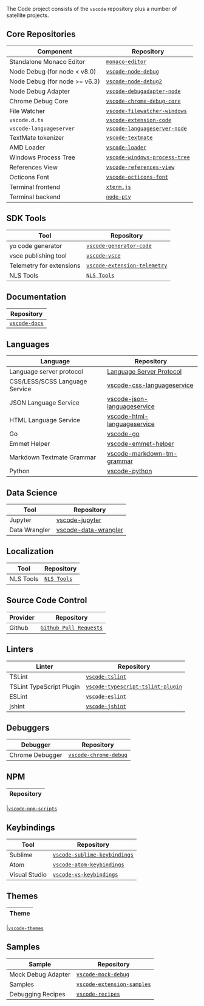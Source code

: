 The Code project consists of the `vscode` repository plus a number of satellite
projects.

## Core Repositories

| Component                     | Repository                                                                              |
| ----------------------------- | --------------------------------------------------------------------------------------- |
| Standalone Monaco Editor      | [`monaco-editor`](https://github.com/Microsoft/monaco-editor)                             |
| Node Debug (for node < v8.0)  | [`vscode-node-debug`](https://github.com/microsoft/vscode-node-debug)                     |
| Node Debug (for node >= v6.3) | [`vscode-node-debug2`](https://github.com/microsoft/vscode-node-debug2)                   |
| Node Debug Adapter            | [`vscode-debugadapter-node`](https://github.com/Microsoft/vscode-debugadapter-node)       |
| Chrome Debug Core             | [`vscode-chrome-debug-core`](https://github.com/Microsoft/vscode-chrome-debug-core)       |
| File Watcher                  | [`vscode-filewatcher-windows`](https://github.com/microsoft/vscode-filewatcher-windows)   |
| `vscode.d.ts`                 | [`vscode-extension-code`](https://github.com/microsoft/vscode-extension-vscode)           |
| `vscode-languageserver`       | [`vscode-languageserver-node`](https://github.com/microsoft/vscode-languageserver-node)   |
| TextMate tokenizer            | [`vscode-textmate`](https://github.com/microsoft/vscode-textmate)                         |
| AMD Loader                    | [`vscode-loader`](https://github.com/microsoft/vscode-loader)                             |
| Windows Process Tree          | [`vscode-windows-process-tree`](https://github.com/microsoft/vscode-windows-process-tree) |
| References View               | [`vscode-references-view`](https://github.com/microsoft/vscode-references-view)           |
| Octicons Font                 | [`vscode-octicons-font`](https://github.com/microsoft/vscode-octicons-font)               |
| Terminal frontend             | [`xterm.js`](https://github.com/xtermjs/xterm.js)                                         |
| Terminal backend              | [`node-pty`](https://github.com/microsoft/node-pty)                                       |

## SDK Tools

| Tool                     | Repository                                                                            |
| ------------------------ | ------------------------------------------------------------------------------------- |
| yo code generator        | [`vscode-generator-code`](https://github.com/microsoft/vscode-generator-code)           |
| vsce publishing tool     | [`vscode-vsce`](https://github.com/microsoft/vscode-vsce)                               |
| Telemetry for extensions | [`vscode-extension-telemetry`](https://github.com/Microsoft/vscode-extension-telemetry) |
| NLS Tools                | [`NLS Tools`](https://github.com/Microsoft/vscode-nls)                                  |

## Documentation

| Repository                                              |
| ------------------------------------------------------- |
| [`vscode-docs`](https://github.com/microsoft/vscode-docs) |

## Languages
|Language|Repository|
|---|---|
|Language server protocol|[Language Server Protocol](https://github.com/Microsoft/language-server-protocol)
|CSS/LESS/SCSS Language Service|[vscode-css-languageservice](https://github.com/microsoft/vscode-css-languageservice)|
|JSON Language Service|[vscode-json-languageservice](https://github.com/microsoft/vscode-json-languageservice)|
|HTML Language Service|[vscode-html-languageservice](https://github.com/microsoft/vscode-html-languageservice)|
|Go|[vscode-go](https://github.com/microsoft/vscode-go)|
|Emmet Helper|[vscode-emmet-helper](https://github.com/Microsoft/vscode-emmet-helper)|
|Markdown Textmate Grammar|[vscode-markdown-tm-grammar](https://github.com/Microsoft/vscode-markdown-tm-grammar)|
|Python|[vscode-python](https://github.com/microsoft/vscode-python)|

## Data Science
|Tool|Repository|
|---|---|
|Jupyter|[vscode-jupyter](https://github.com/microsoft/vscode-jupyter)|
|Data Wrangler|[vscode-data-wrangler](https://github.com/microsoft/vscode-data-wrangler)|

## Localization

| Tool      | Repository                                               |
| --------- | -------------------------------------------------------- |
| NLS Tools | [`NLS Tools`](https://github.com/Microsoft/vscode-nls-dev) |

## Source Code Control

| Provider | Repository                                                                      |
| -------- | ------------------------------------------------------------------------------- |
| Github   | [`Github Pull Requests`](https://github.com/Microsoft/vscode-pull-request-github) |

## Linters

| Linter                   | Repository                                                                                      |
| ------------------------ | ----------------------------------------------------------------------------------------------- |
| TSLint                   | [`vscode-tslint`](https://github.com/microsoft/vscode-tslint)                                     |
| TSLint TypeScript Plugin | [`vscode-typescript-tslint-plugin`](https://github.com/Microsoft/vscode-typescript-tslint-plugin) |
| ESLint                   | [`vscode-eslint`](https://github.com/microsoft/vscode-eslint)                                     |
| jshint                   | [`vscode-jshint`](https://github.com/Microsoft/vscode-jshint)                                     |

## Debuggers

| Debugger        | Repository                                                              |
| --------------- | ----------------------------------------------------------------------- |
| Chrome Debugger | [`vscode-chrome-debug`](https://github.com/Microsoft/vscode-chrome-debug) |

## NPM

| Repository |
| ---------- |

|[`vscode-npm-scripts`](https://github.com/Microsoft/vscode-npm-scripts)

## Keybindings

| Tool          | Repository                                                                            |
| ------------- | ------------------------------------------------------------------------------------- |
| Sublime       | [`vscode-sublime-keybindings`](https://github.com/Microsoft/vscode-sublime-keybindings) |
| Atom          | [`vscode-atom-keybindings`](https://github.com/Microsoft/vscode-atom-keybindings)       |
| Visual Studio | [`vscode-vs-keybindings`](https://github.com/Microsoft/vscode-vs-keybindings)           |

## Themes

| Theme |
| ----- |

|[`vscode-themes`](https://github.com/microsoft/vscode-themes)

## Samples

| Sample             | Repository                                                                        |
| ------------------ | --------------------------------------------------------------------------------- |
| Mock Debug Adapter | [`vscode-mock-debug`](https://github.com/microsoft/vscode-mock-debug)               |
| Samples            | [`vscode-extension-samples`](https://github.com/microsoft/vscode-extension-samples) |
| Debugging Recipes  | [`vscode-recipes`](https://github.com/Microsoft/vscode-recipes)                     |

